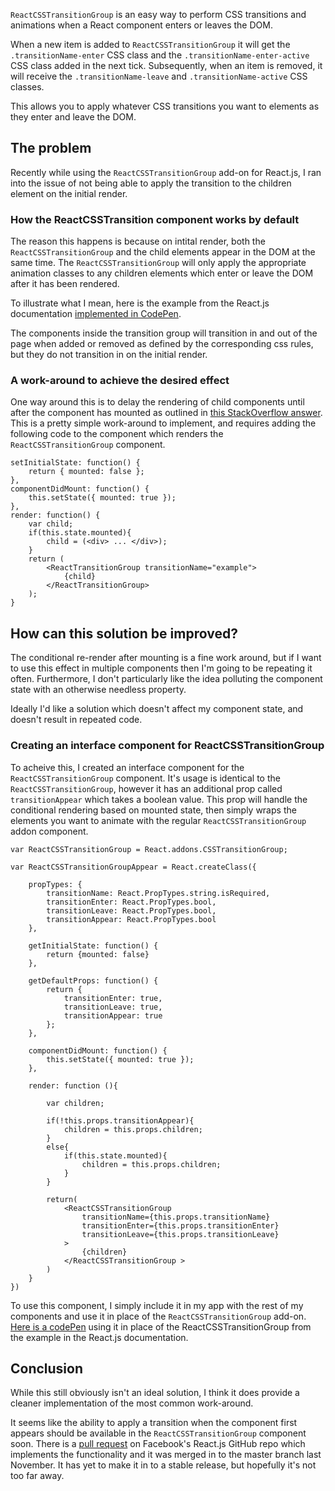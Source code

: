 `ReactCSSTransitionGroup` is an easy way to perform CSS transitions and animations when a React component enters or leaves the DOM.

When a new item is added to `ReactCSSTransitionGroup` it will get the `.transitionName-enter` CSS class and the `.transitionName-enter-active` CSS class added in the next tick. Subsequently, when an item is removed, it will receive the `.transitionName-leave` and `.transitionName-active` CSS classes.

This allows you to apply whatever CSS transitions you want to elements as they enter and leave the DOM.

## The problem

Recently while using the `ReactCSSTransitionGroup` add-on for React.js, I ran into the issue of not being able to apply the transition to the children element on the initial render.

### How the ReactCSSTransition component works by default

The reason this happens is because on intital render, both the `ReactCSSTransitionGroup` and the child elements appear in the DOM at the same time. The `ReactCSSTransitionGroup` will only apply the appropriate animation classes to any children elements which enter or leave the DOM after it has been rendered.

To illustrate what I mean, here is the example from the React.js documentation [implemented in CodePen](http://codepen.io/john0514/pen/OPxKVp).

The components inside the transition group will transition in and out of the page when added or removed as defined by the corresponding css rules, but they do not transition in on the initial render.

### A work-around to achieve the desired effect

One way around this is to delay the rendering of child components until after the component has mounted as outlined in [this StackOverflow answer](http://stackoverflow.com/questions/27385184/react-component-and-csstransitiongroup). This is a pretty simple work-around to implement, and requires adding the following code to the component which renders the `ReactCSSTransitionGroup` component.

	setInitialState: function() {
		return { mounted: false };
	},
	componentDidMount: function() {
		this.setState({ mounted: true });
	},
	render: function() {
		var child;
		if(this.state.mounted){
			child = (<div> ... </div>);
		}
		return (
			<ReactTransitionGroup transitionName="example">
				{child}
			</ReactTransitionGroup>
		);
	}

## How can this solution be improved?

The conditional re-render after mounting is a fine work around, but if I want to use this effect in multiple components then I'm going to be repeating it often. Furthermore, I don't particularly like the idea polluting the component state with an otherwise needless property.

Ideally I'd like a solution which doesn't affect my component state, and doesn't result in repeated code.

### Creating an interface component for ReactCSSTransitionGroup

To acheive this, I created an interface component for the `ReactCSSTransitionGroup` component. It's usage is identical to the `ReactCSSTransitionGroup`, however it has an additional prop called `transitionAppear` which takes a boolean value. This prop will handle the conditional rendering based on mounted state, then simply wraps the elements you want to animate with the regular `ReactCSSTransitionGroup` addon component.

	var ReactCSSTransitionGroup = React.addons.CSSTransitionGroup;

	var ReactCSSTransitionGroupAppear = React.createClass({

		propTypes: {
			transitionName: React.PropTypes.string.isRequired,
			transitionEnter: React.PropTypes.bool,
			transitionLeave: React.PropTypes.bool,
			transitionAppear: React.PropTypes.bool
		},

		getInitialState: function() {
			return {mounted: false}
		},

		getDefaultProps: function() {
			return {
				transitionEnter: true,
				transitionLeave: true,
				transitionAppear: true
			};
		},

		componentDidMount: function() {
			this.setState({ mounted: true });
		},

		render: function (){

			var children;

			if(!this.props.transitionAppear){
				children = this.props.children;
			}
			else{
				if(this.state.mounted){
					children = this.props.children;
				}
			}

			return(
				<ReactCSSTransitionGroup
					transitionName={this.props.transitionName}
					transitionEnter={this.props.transitionEnter}
					transitionLeave={this.props.transitionLeave}
				>
					{children}
				</ReactCSSTransitionGroup >
			)
		}
	})

To use this component, I simply include it in my app with the rest of my components and use it in place of the `ReactCSSTransitionGroup` add-on. [Here is a codePen](http://codepen.io/john0514/pen/jEGgap) using it in place of the ReactCSSTransitionGroup from the example in the React.js documentation.

## Conclusion

While this still obviously isn't an ideal solution, I think it does provide a cleaner implementation of the most common work-around.

It seems like the ability to apply a transition when the component first appears should be available in the `ReactCSSTransitionGroup` component soon. There is a [pull request](https://github.com/facebook/react/pull/2512) on Facebook's React.js GitHub repo which implements the functionality and it was merged in to the master branch last November. It has yet to make it in to a stable release, but hopefully it's not too far away.
